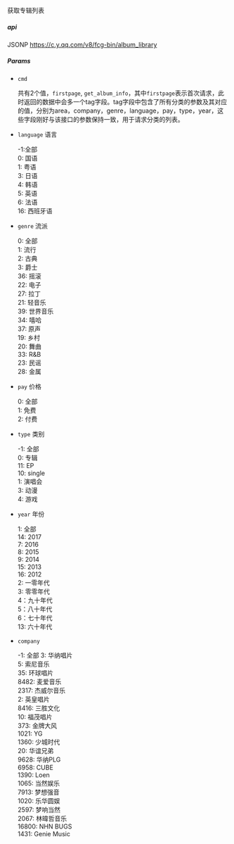 获取专辑列表

##### api

JSONP https://c.y.qq.com/v8/fcg-bin/album_library

##### Params

+ `cmd`

  共有2个值，`firstpage`, `get_album_info`，其中`firstpage`表示首次请求，此时返回的数据中会多一个tag字段。tag字段中包含了所有分类的参数及其对应的值，分别为area，company，genre，language，pay，type，year，这些字段刚好与该接口的参数保持一致，用于请求分类的列表。


 + `language` 语言  

   -1:全部  
   0: 国语  
   1: 粤语  
   3: 日语   
   4: 韩语  
   5: 英语  
   6: 法语   
   16: 西班牙语


+ `genre` 流派

  0: 全部  
  1: 流行  
  2: 古典  
  3: 爵士   
  36: 摇滚  
  22: 电子  
  27: 拉丁  
  21: 轻音乐  
  39: 世界音乐  
  34: 嘻哈  
  37: 原声   
  19: 乡村   
  20: 舞曲   
  33: R&B  
  23: 民谣  
  28: 金属

+ `pay` 价格

  0: 全部  
  1: 免费  
  2: 付费


+ `type` 类别  

  -1: 全部  
  0: 专辑  
  11: EP  
  10: single  
  1: 演唱会  
  3: 动漫  
  4: 游戏

+ `year` 年份

  1: 全部   
  14: 2017      
  7: 2016     
  8: 2015    
  9: 2014    
  15: 2013    
  16: 2012    
  2: 一零年代   
  3: 零零年代    
  4：九十年代    
  5：八十年代     
  6：七十年代    
  13: 六十年代

+ `company`

  -1: 全部
  3: 华纳唱片  
  5: 索尼音乐  
  35: 环球唱片   
  8482: 麦爱音乐    
  2317: 杰威尔音乐    
  2: 英皇唱片   
  8416: 三胜文化   
  10: 福茂唱片   
  373: 金牌大风  
  1021: YG   
  1360: 少城时代   
  20: 华谊兄弟  
  9628: 华纳PLG  
  6958: CUBE  
  1390: Loen   
  1065: 当然娱乐   
  7913: 梦想强音   
  1020: 乐华圆娱    
  2597: 梦响当然   
  2067: 林暐哲音乐   
  16800: NHN BUGS   
  1431: Genie Music  
